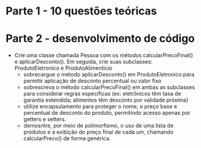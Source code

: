 # Parte 1 - 10 questões teóricas
# Parte 2 - desenvolvimento de código
* Crie uma classe chamada Pessoa com os métodos calcularPrecoFinal() e aplicarDesconto(). Em seguida, crie suas subclasses: ProdutoEletronico e ProdutoAlimenticio
  * sobrecargue o método aplicarDesconto() em ProdutoEletronico para permitir aplicação de desconto percentual ou valor fixo
  * sobrescreva o método calcularPrecoFinal() em ambas as subclasses para considerar regras específicas (ex: eletrônicos têm taxa de garantia estendida; alimentos têm desconto por validade próxima)
  * utilize encapsulamento para proteger o nome, o preço base e percentual de desconto do produto, permitindo acesso apenas por getters e setters.
  * demosntre, por meio de polimorfismo, o uso de uma lista de produtos e a exibição do preço final de cada um, chamando calcularPreco() de forma genérica. 

